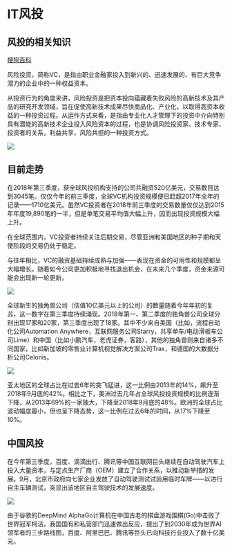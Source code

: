 # IT风投

## 风投的相关知识

[搜狗百科](https://baike.sogou.com/v2370603.htm?fromTitle=%E9%A3%8E%E6%8A%95)

风险投资，简称VC，是指由职业金融家投入到新兴的、迅速发展的、有巨大竞争潜力的企业中的一种权益资本。

从投资行为的角度来讲，风险投资是把资本投向蕴藏着失败风险的高新技术及其产品的研究开发领域，旨在促使高新技术成果尽快商品化、产业化，以取得高资本收益的一种投资过程。从运作方式来看，是指由专业化人才管理下的投资中介向特别具有潜能的高新技术企业投入风险资本的过程，也是协调风险投资家、技术专家、投资者的关系，利益共享，风险共担的一种投资方式。

![](https://pic.baike.soso.com/ugc/baikepic2/10380/20180125173354-1490550874_jpeg_600_400_41935.jpg/0)

## 目前走势

在2018年第三季度，获全球风投机构支持的公司共融资520亿美元，交易数目达到3045笔。仅仅今年的前三季度，全球VC机构投资规模便已赶超2017年全年的记录——1710亿美元。虽然VC投资者在2018年前三季度的交易数量仅仅达到2015年年度19,890笔的一半，但是单笔交易平均值大幅上升，因而出现投资规模大幅上升。
 
在全球范围内，VC投资者持续关注后期交易，尽管亚洲和美国地区的种子期和天使阶段的交易仍处于稳定。

与往年相比，VC的融资基础持续成熟与加强——表现在资金的可用性和规模都呈大幅增长。随着如今公司更加积极地寻找退出机会，在未来几个季度，资金来源可能会出现新一轮更新。

![](https://mmbiz.qpic.cn/mmbiz_png/eOKUNqgwaXXw83K9icoMuCj8aVgyjLMDvvTRicsUM4DcQ4LKNnPQbSFgSVhKblAOBF2rwcZ4xTLSsPX1m4fj723g/640?wx_fmt=png&tp=webp&wxfrom=5&wx_lazy=1&wx_co=1)

全球新生的独角兽公司（估值10亿美元以上的公司）的数量随着今年年初的复苏，这一数字在第三季度持续涌现。2018年第一、第二季度的独角兽公司全球分别出现17家和20家，第三季度出现了18家。其中不少来自美国（比如，流程自动化公司Automation Anywhere，互联网服务公司Starry，共享单车/电动滑板车公司Lime）和中国（比如小鹏汽车，老虎证券，客路），其他的独角兽则来自诸多不同国家，比如新加坡的零售业计算机视觉解决方案公司Trax，和德国的大数据分析公司Celonis。

![](https://mmbiz.qpic.cn/mmbiz_png/eOKUNqgwaXXw83K9icoMuCj8aVgyjLMDvHj8j23bgAtGsB05GuHrpqfQE6R3et1iarFnFtwhqehlSOehbLcxticAg/640?wx_fmt=png&tp=webp&wxfrom=5&wx_lazy=1&wx_co=1)

亚太地区的全球占比在过去6年的突飞猛进，这一比例由2013年的14%，飙升至2018年9月底的42%。相比之下，美洲过去几年占全球风投投资规模的比例逐渐下降，从2013年69%的一家独大，下降至2018年9月底的48%。欧洲的全球占比波动幅度最小，但也呈下降态势，这一比例在过去6年的时间，从17%下降至10%。

## 中国风投

在今年第三季度，百度、滴滴出行、腾讯等中国互联网巨头继续在自动驾驶汽车上投入大量资本，与定点生产厂商（OEM）建立了合作关系，以推动新举措的发展。9月，北京市政府向七家企业发放了自动驾驶测试试验用临时车牌——以进行自主车辆测试，突显出该地区自主驾驶技术的发展速度。

![](https://mmbiz.qpic.cn/mmbiz_jpg/eOKUNqgwaXXw83K9icoMuCj8aVgyjLMDvZZnCCibUNyxcEloUhbicEG6zCVcvmT6BGoqyBXL2ib6RMvHpBtyF2Ffrg/640?wx_fmt=jpeg&tp=webp&wxfrom=5&wx_lazy=1&wx_co=1)

由于谷歌的DeepMind AlphaGo计算机在中国古老的棋盘游戏围棋(Go)中击败了世界冠军柯洁。我国国有和私营部门迅速做出反应，提出了到2030年成为世界AI领军者的三步路线图，百度、阿里巴巴、腾讯等巨头已向科技行业投入了数十亿美元。